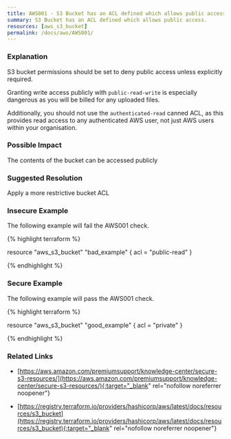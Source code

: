 ```yaml
---
title: AWS001 - S3 Bucket has an ACL defined which allows public access.
summary: S3 Bucket has an ACL defined which allows public access. 
resources: [aws_s3_bucket] 
permalink: /docs/aws/AWS001/
---
```

### Explanation


S3 bucket permissions should be set to deny public access unless explicitly required.

Granting write access publicly with <code>public-read-write</code> is especially dangerous as you will be billed for any uploaded files.

Additionally, you should not use the <code>authenticated-read</code> canned ACL, as this provides read access to any authenticated AWS user, not just AWS users within your organisation.


### Possible Impact
The contents of the bucket can be accessed publicly

### Suggested Resolution
Apply a more restrictive bucket ACL


### Insecure Example

The following example will fail the AWS001 check.

{% highlight terraform %}

resource "aws_s3_bucket" "bad_example" {
	acl = "public-read"
}

{% endhighlight %}



### Secure Example

The following example will pass the AWS001 check.

{% highlight terraform %}

resource "aws_s3_bucket" "good_example" {
	acl = "private"
}

{% endhighlight %}



### Related Links


- [https://aws.amazon.com/premiumsupport/knowledge-center/secure-s3-resources/](https://aws.amazon.com/premiumsupport/knowledge-center/secure-s3-resources/){:target="_blank" rel="nofollow noreferrer noopener"}

- [https://registry.terraform.io/providers/hashicorp/aws/latest/docs/resources/s3_bucket](https://registry.terraform.io/providers/hashicorp/aws/latest/docs/resources/s3_bucket){:target="_blank" rel="nofollow noreferrer noopener"}


